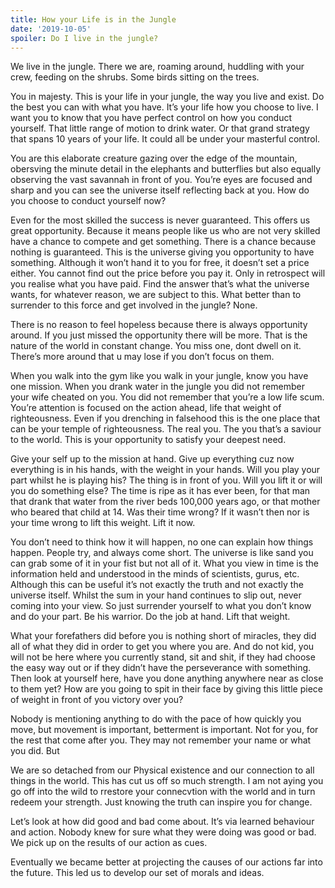 ```yaml
---
title: How your Life is in the Jungle
date: '2019-10-05'
spoiler: Do I live in the jungle? 
---
```


We live in the jungle. There we are, roaming around, huddling with your crew, feeding on the shrubs. Some birds sitting on the trees.

You in majesty. This is your life in your jungle, the way you live and exist. Do the best you can with what you have. It’s your life how you choose to live. I want you to know that you have perfect control on how you conduct yourself. That little range of motion to drink water. Or that grand strategy that spans 10 years of your life. It could all be under your masterful control.

You are this elaborate creature gazing over the edge of the mountain, obersving the minute detail in the elephants and butterflies but also equally observing the vast savannah in front of you. You’re eyes are focused and sharp and you can see the universe itself reflecting back at you. How do you choose to conduct yourself now?

Even for the most skilled the success is never guaranteed. This offers us great opportunity. Because it means people like us who are not very skilled have a chance to compete and get something. There is a chance because nothing is guaranteed. This is the universe giving you opportunity to have something. Although it won’t hand it to you for free, it doesn’t set a price either. You cannot find out the price before you pay it. Only in retrospect will you realise what you have paid. Find the answer that’s what the universe wants, for whatever reason, we are subject to this. What better than to surrender to this force and get involved in the jungle? None.

There is no reason to feel hopeless because there is always opportunity around. If you just missed the opportunity there will be more. That is the nature of the world in constant change. You miss one, dont dwell on it. There’s more around that u may lose if you don’t focus on them.

When you walk into the gym like you walk in your jungle, know you have one mission. When you drank water in the jungle you did not remember your wife cheated on you. You did not remember that you’re a low life scum. You’re attention is focused on the action ahead, life that weight of righteousness. Even if you drenching in falsehood this is the one place that can be your temple of righteousness. The real you. The you that’s a saviour to the world. This is your opportunity to satisfy your deepest need.

Give your self up to the mission at hand. Give up everything cuz now everything is in his hands, with the weight in your hands. Will you play your part whilst he is playing his? The thing is in front of you. Will you lift it or will you do something else? The time is ripe as it has ever been, for that man that drank that water from the river beds 100,000 years ago, or that mother who beared that child at 14. Was their time wrong? If it wasn’t then nor is your time wrong to lift this weight. Lift it now.

You don’t need to think how it will happen, no one can explain how things happen. People try, and always come short. The universe is like sand you can grab some of it in your fist but not all of it. What you view in time is the information held and understood in the minds of scientists, gurus, etc. Although this can be useful it’s not exactly the truth and not exactly the universe itself. Whilst the sum in your hand continues to slip out, never coming into your view. So just surrender yourself to what you don’t know and do your part. Be his warrior. Do the job at hand. Lift that weight.

What your forefathers did before you is nothing short of miracles, they did all of what they did in order to get you where you are. And do not kid, you will not be here where you currently stand, sit and shit, if they had choose the easy way out or if they didn’t have the perseverance with something. Then look at yourself here, have you done anything anywhere near as close to them yet? How are you going to spit in their face by giving this little piece of weight in front of you victory over you?

Nobody is mentioning anything to do with the pace of how quickly you move, but movement is important, betterment is important. Not for you, for the rest that come after you. They may not remember your name or what you did. But

We are so detached from our Physical existence and our connection to all things in the world. This has cut us off so much strength. I am not aying you go off into the wild to rrestore your connecvtion with the world and in turn redeem your strength. Just knowing the truth can inspire you for change.

Let’s look at how did good and bad come about. It’s via learned behaviour and action. Nobody knew for sure what they were doing was good or bad. We pick up on the results of our action as cues.

Eventually we became better at projecting the causes of our actions far into the future. This led us to develop our set of morals and ideas.